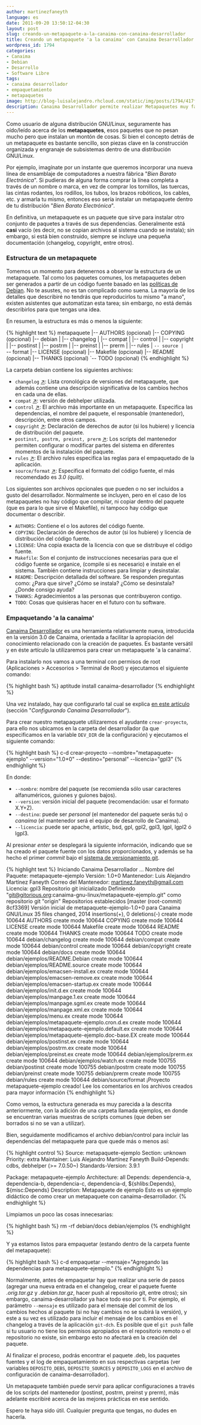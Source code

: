 ```yaml
---
author: martinezfaneyth
language: es
date: 2011-09-20 13:50:12-04:30
layout: post
slug: creando-un-metapaquete-a-la-canaima-con-canaima-desarrollador
title: Creando un metapaquete 'a la canaima' con Canaima Desarrollador
wordpress_id: 1794
categories:
- Canaima
- Debian
- Desarrollo
- Software Libre
tags:
- canaima desarrollador
- empaquetamiento
- metapaquetes
image: http://blog-luisalejandro.rhcloud.com/static/img/posts/1794/417fc1e6d23200fc66dfd6842c4a7925.jpg
description: Canaima Desarrollador permite realizar Metapaquetes muy fácilmente.
---
```


Como usuario de alguna distribución GNU/Linux, seguramente has oído/leído acerca de los **metapaquetes**, esos paquetes que no pesan mucho pero que instalan un montón de cosas. Si bien el concepto detrás de un metapaquete es bastante sencillo, son piezas clave en la construcción organizada y engranaje de subsistemas dentro de una distribución GNU/Linux.

Por ejemplo, imagínate por un instante que queremos incorporar una nueva línea de ensamblaje de computadores a nuestra fábrica "_Bien Barato Electrónica_". Si pudieras de alguna forma comprar la línea completa a través de un nombre o marca, en vez de comprar los tornillos, las tuercas, las cintas rodantes, los rodillos, los tubos, los brazos robóticos, los cables, etc. y armarla tu mismo, entonces eso sería instalar un metapaquete dentro de tu distribución "_Bien Barato Electrónica_".

En definitiva, un metapaquete es un paquete que sirve para instalar otro conjunto de paquetes a través de sus dependencias. Generalmente está **casi** vacío (es decir, no se copian archivos al sistema cuando se instala); sin embargo, si está bien construido, siempre se incluye una pequeña documentación (changelog, copyright, entre otros).

<!-- more -->

### Estructura de un metapaquete

Tomemos un momento para detenernos a observar la estructura de un metapaquete. Tal como los paquetes comunes, los metapaquetes deben ser generados a partir de un código fuente basado en las [políticas de Debian](http://www.debian.org/doc/debian-policy/ch-source.html). No te asustes, no es tan complicado como suena. La mayoría de los detalles que describiré no tendrás que reproducirlos tu mismo "a mano", existen asistentes que automatizan esta tarea; sin embargo, no está demás describirlos para que tengas una idea.

En resumen, la estructura es más o menos la siguiente:

{% highlight text %}
metapaquete
    |-- AUTHORS                (opcional)
    |-- COPYING                (opcional)
    |-- debian
    |    |-- changelog
    |    |-- compat
    |    |-- control
    |    |-- copyright
    |    |-- postinst
    |    |-- postrm
    |    |-- preinst
    |    |-- prerm
    |    |-- rules
    |    `-- source
    |        `-- format
    |-- LICENSE                (opcional)
    |-- Makefile               (opcional)
    |-- README                 (opcional)
    |-- THANKS                 (opcional)
    `-- TODO                   (opcional)
{% endhighlight %}

La carpeta debian contiene los siguientes archivos:

* `changelog` [↗](http://www.debian.org/doc/debian-policy/ch-source.html#s-dpkgchangelog): Lista cronológica de versiones del metapaquete, que además contiene una descripción significativa de los cambios hechos en cada una de ellas.
* `compat` [↗](http://www.debian.org/doc/manuals/maint-guide/dother.en.html#compat): versión de debhelper utilizada.
* `control` [↗](http://www.debian.org/doc/debian-policy/ch-controlfields.html): El archivo más importante en un metapaquete. Especifica las dependencias, el nombre del paquete, el responsable (mantenedor), descripción, entre otros campos.
* `copyright` [↗](http://www.debian.org/doc/debian-policy/ch-source.html#s-dpkgcopyright): Declaración de derechos de autor (si los hubiere) y licencia de distribución del paquete.
* `postinst, postrm, preinst, prerm` [↗](http://www.debian.org/doc/debian-policy/ch-maintainerscripts.html): Los scripts del mantenedor permiten configurar o modificar partes del sistema en diferentes momentos de la instalación del paquete.
* `rules` [↗](http://www.debian.org/doc/manuals/maint-guide/dreq.en.html#defaultrules): El archivo rules especifica las reglas para el empaquetado de la aplicación.
* `source/format` [↗](http://www.debian.org/doc/manuals/maint-guide/dother.en.html#sourcef): Especifica el formato del código fuente, el más recomendado es _3.0 (quilt)_.

Los siguientes son archivos opcionales que pueden o no ser incluidos a gusto del desarrollador. Normalmente se incluyen, pero en el caso de los metapaquetes no hay código que compilar, ni copiar dentro del paquete (que es para lo que sirve el Makefile), ni tampoco hay código que documentar o describir.

* `AUTHORS`: Contiene el o los autores del código fuente.
* `COPYING`: Declaración de derechos de autor (si los hubiere) y licencia de distribución del código fuente.
* `LICENSE`: Una copia exacta de la licencia con que se distribuye el código fuente.
* `Makefile`: Son el conjunto de instrucciones necesarias para que el código fuente se organice, (compile si es necesario) e instale en el sistema. También contiene instrucciones para limpiar y desinstalar.
* `README`: Descripción detallada del software. Se responden preguntas como: ¿Para que sirve? ¿Cómo se instala? ¿Cómo se desinstala? ¿Donde consigo ayuda?
* `THANKS`: Agradecimientos a las personas que contribuyeron contigo.
* `TODO`: Cosas que quisieras hacer en el futuro con tu software.

### Empaquetando 'a la canaima'

[Canaima Desarrollador](http://huntingbears.com.ve/canaima-desarrollador-herramienta-para-el-desarrollo-y-empaquetamiento-de-software-libre.html) es una herramienta relativamente nueva, introducida en la versión 3.0 de Canaima, orientada a facilitar la apropiación del conocimiento relacionado con la creación de paquetes. Es bastante versátil y en éste artículo la utilizaremos para crear un metapaquete 'a la canaima'.

Para instalarlo nos vamos a una terminal con permisos de root (Aplicaciones > Accesorios > Terminal de Root) y ejecutamos el siguiente comando:

{% highlight bash %}
aptitude install canaima-desarrollador
{% endhighlight %}

Una vez instalado, hay que configurarlo tal cual se explica [en este artículo](http://huntingbears.com.ve/canaima-desarrollador-herramienta-para-el-desarrollo-y-empaquetamiento-de-software-libre.html) (sección "_Configurando Canaima Desarrollador_").

Para crear nuestro metapaquete utilizaremos el ayudante `crear-proyecto`, para ello nos ubicamos en la carpeta del desarrollador (la que especificamos en la variable `DEV_DIR` de la configuración) y ejecutamos el siguiente comando:

{% highlight bash %}
c-d crear-proyecto --nombre="metapaquete-ejemplo" --version="1.0+0" --destino="personal" --licencia="gpl3"
{% endhighlight %}

En donde:

* `--nombre`: nombre del paquete (se recomienda sólo usar caracteres alfanuméricos, guiones y guiones bajos).
* `--version`: versión inicial del paquete (recomendación: usar el formato X.Y+Z).
* `--destino`: puede ser _personal_ (el mantenedor del paquete serás tu) o _canaima_ (el mantenedor será el equipo de desarrollo de Canaima).
* `--licencia`: puede ser apache, artistic, bsd, gpl, gpl2, gpl3, lgpl, lgpl2 ó lgpl3.

Al presionar _enter_ se desplegará la siguiente información, indicando que se ha creado el paquete fuente con los datos proporcionados, y además se ha hecho el primer _commit_ bajo el [sistema de versionamiento git](http://huntingbears.com.ve/guia-basica-de-desarrollo-con-git.html).

{% highlight text %}
Iniciando Canaima Desarrollador ...
Nombre del Paquete: metapaquete-ejemplo
Versión: 1.0+0
Mantenedor: Luis Alejandro Martínez Faneyth
Correo del Mantenedor: martinez.faneyth@gmail.com
Licencia: gpl3
Repositorio git inicializado
Definiendo "git@gitorious.org:canaima-gnu-linux/metapaquete-ejemplo.git" como repositorio git "origin"
Repositorios establecidos
[master (root-commit) 8cf3369] Versión inicial de metapaquete-ejemplo-1.0+0 para Canaima GNU/Linux
35 files changed, 2014 insertions(+), 0 deletions(-)
create mode 100644 AUTHORS
create mode 100644 COPYING
create mode 100644 LICENSE
create mode 100644 Makefile
create mode 100644 README
create mode 100644 THANKS
create mode 100644 TODO
create mode 100644 debian/changelog
create mode 100644 debian/compat
create mode 100644 debian/control
create mode 100644 debian/copyright
create mode 100644 debian/docs
create mode 100644 debian/ejemplos/README.Debian
create mode 100644 debian/ejemplos/README.source
create mode 100644 debian/ejemplos/emacsen-install.ex
create mode 100644 debian/ejemplos/emacsen-remove.ex
create mode 100644 debian/ejemplos/emacsen-startup.ex
create mode 100644 debian/ejemplos/init.d.ex
create mode 100644 debian/ejemplos/manpage.1.ex
create mode 100644 debian/ejemplos/manpage.sgml.ex
create mode 100644 debian/ejemplos/manpage.xml.ex
create mode 100644 debian/ejemplos/menu.ex
create mode 100644 debian/ejemplos/metapaquete-ejemplo.cron.d.ex
create mode 100644 debian/ejemplos/metapaquete-ejemplo.default.ex
create mode 100644 debian/ejemplos/metapaquete-ejemplo.doc-base.EX
create mode 100644 debian/ejemplos/postinst.ex
create mode 100644 debian/ejemplos/postrm.ex
create mode 100644 debian/ejemplos/preinst.ex
create mode 100644 debian/ejemplos/prerm.ex
create mode 100644 debian/ejemplos/watch.ex
create mode 100755 debian/postinst
create mode 100755 debian/postrm
create mode 100755 debian/preinst
create mode 100755 debian/prerm
create mode 100755 debian/rules
create mode 100644 debian/source/format
¡Proyecto metapaquete-ejemplo creado!
Lee los comentarios en los archivos creados para mayor información
{% endhighlight %}

Como vemos, la estructura generada es muy parecida a la descrita anteriormente, con la adición de una carpeta llamada ejemplos, en donde se encuentran varias muestras de scripts comunes (que deben ser borrados si no se van a utilizar).

Bien, seguidamente modificamos el archivo debian/control para incluir las dependencias del metapaquete para que quede más o menos así:

{% highlight control %}
Source: metapaquete-ejemplo
Section: unknown
Priority: extra
Maintainer: Luis Alejandro Martínez Faneyth
Build-Depends: cdbs, debhelper (>= 7.0.50~)
Standards-Version: 3.9.1

Package: metapaquete-ejemplo
Architecture: all
Depends: dependencia-a, dependencia-b, dependencia-c, dependencia-d, ${shlibs:Depends}, ${misc:Depends}
Description: Metapaquete de ejemplo
 Esto es un ejemplo didáctico de como crear un metapaquete
 con canaima-desarrollador.
{% endhighlight %}

Limpiamos un poco las cosas innecesarias:

{% highlight bash %}
rm -rf debian/docs debian/ejemplos
{% endhighlight %}

Y ya estamos listos para empaquetar (estando dentro de la carpeta fuente del metapaquete):

{% highlight bash %}
c-d empaquetar --mensaje="Agregando las dependencias para metapaquete-ejemplo."
{% endhighlight %}

Normalmente, antes de empaquetar hay que realizar una serie de pasos (agregar una nueva entrada en el changelog, crear el paquete fuente _.orig.tar.gz_ y _.debian.tar.gz_, hacer push al repositorio git, entre otros); sin embargo, canaima-desarrollador ya hace todo eso por ti. Por ejemplo, el parámetro `--mensaje` es utilizado para el mensaje del commit de los cambios hechos al paquete (si no hay cambios no se subirá la versión), y este a su vez es utilizado para incluir el mensaje de los cambios en el changelog a través de la aplicación `git-dch`. Es posible que el `git push` falle si tu usuario no tiene los permisos apropiados en el repositorio remoto o el repositorio no existe, sin embargo esto no afectará en la creación del paquete.

Al finalizar el proceso, podrás encontrar el paquete .deb, los paquetes fuentes y el log de empaquetamiento en sus respectivas carpetas (ver variables `DEPOSITO_DEBS`, `DEPOSITO_SOURCES` y `DEPOSITO_LOGS` en el archivo de configuración de canaima-desarrollador).

Un metapaquete también puede servir para aplicar configuraciones a través de los scripts del mantenedor (postinst, postrm, preinst y prerm), más adelante escribiré acerca de las mejores prácticas en ese sentido.

Espero te haya sido útil. Cualquier pregunta que tengas, no dudes en hacerla.
